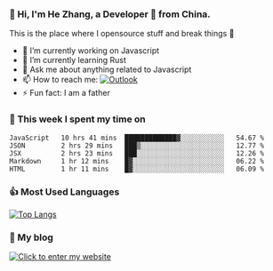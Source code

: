 ### 👋 Hi, I'm He Zhang, a Developer 🚀 from China.

This is the place where I opensource stuff and break things :rofl:

- 🔭  I’m currently working on Javascript
- 🌱  I’m currently learning Rust
- 💬  Ask me about anything related to Javascript
- 📫  How to reach me: [![Outlook](https://img.shields.io/badge/-Outlook-0078D4?style=flat&logo=Microsoft-Outlook&logoColor=white)](mailto:zhanghecool@outlook.com)
- ⚡  Fun fact: I am a father

### 💪 This week I spent my time on 
<!--START_SECTION:waka-->
```text
JavaScript   10 hrs 41 mins  █████████████▓░░░░░░░░░░░   54.67 % 
JSON         2 hrs 29 mins   ███▒░░░░░░░░░░░░░░░░░░░░░   12.77 % 
JSX          2 hrs 23 mins   ███░░░░░░░░░░░░░░░░░░░░░░   12.26 % 
Markdown     1 hr 12 mins    █▓░░░░░░░░░░░░░░░░░░░░░░░   06.22 % 
HTML         1 hr 11 mins    █▓░░░░░░░░░░░░░░░░░░░░░░░   06.09 % 
```
<!--END_SECTION:waka-->

### 👍 Most Used Languages
[![Top Langs](https://github-readme-stats.vercel.app/api/top-langs/?username=zhanghecool&layout=compact)](https://zhanghe.cool)

### 🌈 My blog 
[![Click to enter my website](https://cdn.jsdelivr.net/gh/zhanghecool/assets/images/gif/zhanghecools.gif)](https://zhanghe.cool)
